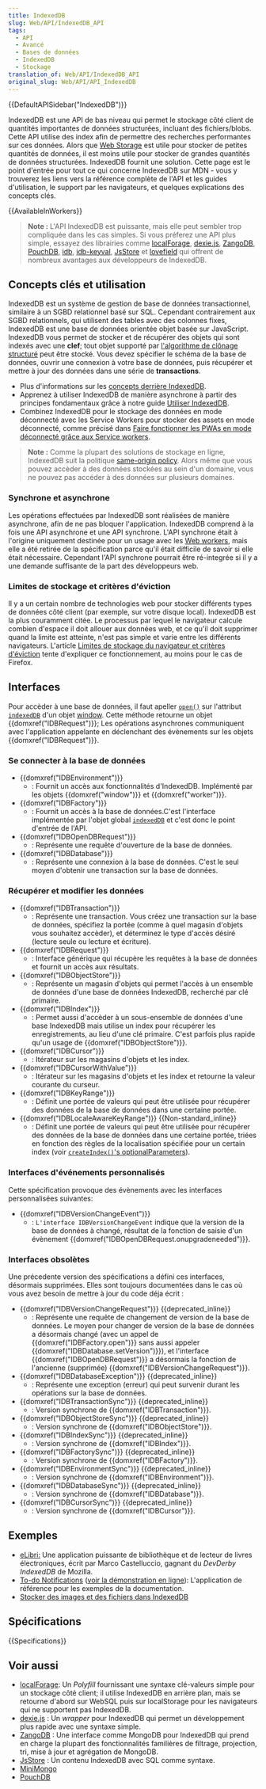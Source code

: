 ```yaml
---
title: IndexedDB
slug: Web/API/IndexedDB_API
tags:
  - API
  - Avancé
  - Bases de données
  - IndexedDB
  - Stockage
translation_of: Web/API/IndexedDB_API
original_slug: Web/API/API_IndexedDB
---
```


{{DefaultAPISidebar("IndexedDB")}}

IndexedDB est une API de bas niveau qui permet le stockage côté client de quantités importantes de données structurées, incluant des fichiers/blobs. Cette API utilise des index afin de permettre des recherches performantes sur ces données. Alors que [Web Storage](/fr/docs/Web/API/Web_Storage_API) est utile pour stocker de petites quantités de données, il est moins utile pour stocker de grandes quantités de données structurées. IndexedDB fournit une solution. Cette page est le point d'entrée pour tout ce qui concerne IndexedDB sur MDN - vous y trouverez les liens vers la référence complète de l'API et les guides d'utilisation, le support par les navigateurs, et quelques explications des concepts clés.

{{AvailableInWorkers}}

> **Note :** L'API IndexedDB est puissante, mais elle peut sembler trop compliquée dans les cas simples. Si vous préferez une API plus simple, essayez des librairies comme [localForage](https://localforage.github.io/localForage/), [dexie.js](http://www.dexie.org/), [ZangoDB](https://github.com/erikolson186/zangodb), [PouchDB](https://pouchdb.com/), [idb](https://www.npmjs.com/package/idb), [idb-keyval](https://www.npmjs.com/package/idb-keyval), [JsStore](http://jsstore.net/) et [lovefield](https://github.com/google/lovefield) qui offrent de nombreux avantages aux développeurs de IndexedDB.

## Concepts clés et utilisation

IndexedDB est un système de gestion de base de données transactionnel, similaire à un SGBD relationnel basé sur SQL. Cependant contrairement aux SGBD relationnels, qui utilisent des tables avec des colonnes fixes, IndexedDB est une base de données orientée objet basée sur JavaScript. IndexedDB vous permet de stocker et de récupérer des objets qui sont indexés avec une **clef**; tout objet supporté par [l'algorithme de clônage structuré](/fr/docs/Web/API/Web_Workers_API/algorithme_clonage_structure) peut être stocké. Vous devez spécifier le schéma de la base de données, ouvrir une connexion à votre base de données, puis récupérer et mettre à jour des données dans une série de **transactions**.

- Plus d'informations sur les [concepts derrière IndexedDB](/fr/docs/IndexedDB/Basic_Concepts_Behind_IndexedDB).
- Apprenez à utiliser IndexedDB de manière asynchrone à partir des principes fondamentaux grâce à notre guide [Utiliser IndexedDB](/fr/docs/IndexedDB/Using_IndexedDB).
- Combinez IndexedDB pour le stockage des données en mode déconnecté avec les Service Workers pour stocker des assets en mode déconnecté, comme précisé dans [Faire fonctionner les PWAs en mode déconnecté grâce aux Service workers](/fr/docs/Web/Progressive_web_apps/Offline_Service_workers).

> **Note :** Comme la plupart des solutions de stockage en ligne, IndexedDB suit la politique [same-origin policy](http://www.w3.org/Security/wiki/Same_Origin_Policy). Alors même que vous pouvez accèder à des données stockées au sein d'un domaine, vous ne pouvez pas accéder à des données sur plusieurs domaines.

### Synchrone et asynchrone

Les opérations effectuées par IndexedDB sont réalisées de manière asynchrone, afin de ne pas bloquer l'application. IndexedDB comprend à la fois une API asynchrone et une API synchrone. L'API synchrone était à l'origine uniquement destinée pour un usage avec les [Web workers](/fr/docs/Utilisation_des_web_workers), mais elle a été retirée de la spécification parce qu'il était difficile de savoir si elle était nécessaire. Cependant l'API synchrone pourrait être ré-integrée si il y a une demande suffisante de la part des développeurs web.

### Limites de stockage et critères d'éviction

Il y a un certain nombre de technologies web pour stocker différents types de données côté client (par exemple, sur votre disque local). IndexedDB est la plus couramment citée. Le processus par lequel le navigateur calcule combien d'espace il doit allouer aux données web, et ce qu'il doit supprimer quand la limite est atteinte, n'est pas simple et varie entre les différents navigateurs. L'article [Limites de stockage du navigateur et critères d'éviction](/fr/docs/Web/API/IndexedDB_API/Browser_storage_limits_and_eviction_criteria) tente d'expliquer ce fonctionnement, au moins pour le cas de Firefox.

## Interfaces

Pour accèder à une base de données, il faut apeller [`open()`](/fr/docs/Web/API/IDBFactory.open) sur l'attribut [`indexedDB`](/fr/docs/Web/API/IDBEnvironment.indexedDB) d'un objet [window](/fr/docs/DOM/window). Cette méthode retourne un objet {{domxref("IDBRequest")}}; Les opérations asynchrones communiquent avec l'application appelante en déclenchant des évènements sur les objets {{domxref("IDBRequest")}}.

### Se connecter à la base de données

- {{domxref("IDBEnvironment")}}
  - : Fournit un accès aux fonctionnalités d'IndexedDB. Implémenté par les objets {{domxref("window")}} et {{domxref("worker")}}.
- {{domxref("IDBFactory")}}
  - : Fournit un accès à la base de données.C'est l'interface implémentée par l'objet global [`indexedDB`](/fr/docs/Web/API/IDBEnvironment.indexedDB) et c'est donc le point d'entrée de l'API.
- {{domxref("IDBOpenDBRequest")}}
  - : Représente une requête d'ouverture de la base de données.
- {{domxref("IDBDatabase")}}
  - : Représente une connexion à la base de données. C'est le seul moyen d'obtenir une transaction sur la base de données.

### Récupérer et modifier les données

- {{domxref("IDBTransaction")}}
  - : Représente une transaction. Vous créez une transaction sur la base de données, spécifiez la portée (comme à quel magasin d'objets vous souhaitez accèder), et déterminez le type d'accès désiré (lecture seule ou lecture et écriture).
- {{domxref("IDBRequest")}}
  - : Interface générique qui récupère les requêtes à la base de données et fournit un accès aux résultats.
- {{domxref("IDBObjectStore")}}
  - : Représente un magasin d'objets qui permet l'accès à un ensemble de données d'une base de données IndexedDB, recherché par clé primaire.
- {{domxref("IDBIndex")}}
  - : Permet aussi d'accèder à un sous-ensemble de données d'une base IndexedDB mais utilise un index pour récupérer les enregistrements, au lieu d'une clé primaire. C'est parfois plus rapide qu'un usage de {{domxref("IDBObjectStore")}}.
- {{domxref("IDBCursor")}}
  - : Itérateur sur les magasins d'objets et les index.
- {{domxref("IDBCursorWithValue")}}
  - : Itérateur sur les magasins d'objets et les index et retourne la valeur courante du curseur.
- {{domxref("IDBKeyRange")}}
  - : Définit une portée de valeurs qui peut être utilisée pour récupérer des données de la base de données dans une certaine portée.
- {{domxref("IDBLocaleAwareKeyRange")}} {{Non-standard_inline}}
  - : Définit une portée de valeurs qui peut être utilisée pour récupérer des données de la base de données dans une certaine portée, triées en fonction des règles de la localisation spécifiée pour un certain index (voir [`createIndex()`'s optionalParameters](/fr/docs/Web/API/IDBObjectStore/createIndex#Parameters)).

### Interfaces d'événements personnalisés

Cette spécification provoque des évènements avec les interfaces personnalisées suivantes:

- {{domxref("IDBVersionChangeEvent")}}
  - : `L'interface IDBVersionChangeEvent` indique que la version de la base de données à changé, résultat de la fonction de saisie d'un évènement {{domxref("IDBOpenDBRequest.onupgradeneeded")}}.

### Interfaces obsolètes

Une précedente version des spécifications a défini ces interfaces, désormais supprimées. Elles sont toujours documentées dans le cas où vous avez besoin de mettre à jour du code déja écrit :

- {{domxref("IDBVersionChangeRequest")}} {{deprecated_inline}}
  - : Représente une requête de changement de version de la base de données. Le moyen pour changer de version de la base de données a désormais changé (avec un appel de {{domxref("IDBFactory.open")}} sans aussi appeler {{domxref("IDBDatabase.setVersion")}}), et l'interface {{domxref("IDBOpenDBRequest")}} a désormais la fonction de l'ancienne (supprimée) {{domxref("IDBVersionChangeRequest")}}.
- {{domxref("IDBDatabaseException")}} {{deprecated_inline}}
  - : Représente une exception (erreur) qui peut survenir durant les opérations sur la base de données.
- {{domxref("IDBTransactionSync")}} {{deprecated_inline}}
  - : Version synchrone de {{domxref("IDBTransaction")}}.
- {{domxref("IDBObjectStoreSync")}} {{deprecated_inline}}
  - : Version synchrone de {{domxref("IDBObjectStore")}}.
- {{domxref("IDBIndexSync")}} {{deprecated_inline}}
  - : Version synchrone de {{domxref("IDBIndex")}}.
- {{domxref("IDBFactorySync")}} {{deprecated_inline}}
  - : Version synchrone de {{domxref("IDBFactory")}}.
- {{domxref("IDBEnvironmentSync")}} {{deprecated_inline}}
  - : Version synchrone de {{domxref("IDBEnvironment")}}.
- {{domxref("IDBDatabaseSync")}} {{deprecated_inline}}
  - : Version synchrone de {{domxref("IDBDatabase")}}.
- {{domxref("IDBCursorSync")}} {{deprecated_inline}}
  - : Version synchrone de {{domxref("IDBCursor")}}.

## Exemples

- [eLibri:](http://marco-c.github.io/eLibri/) Une application puissante de bibliothèque et de lecteur de livres électroniques, écrit par Marco Castelluccio, gagnant du _DevDerby IndexedDB_ de Mozilla.
- [To-do Notifications](https://github.com/chrisdavidmills/to-do-notifications/tree/gh-pages) ([voir la démonstration en ligne](https://mdn.github.io/dom-examples/to-do-notifications/)): L'application de référence pour les exemples de la documentation.
- [Stocker des images et des fichiers dans IndexedDB](http://hacks.mozilla.org/2012/02/storing-images-and-files-in-indexeddb/)

## Spécifications

{{Specifications}}

## Voir aussi

- [localForage](https://localforage.github.io/localForage/): Un _Polyfill_ fournissant une syntaxe clé-valeurs simple pour un stockage côté client; il utilise IndexedDB en arrière plan, mais se retourne d'abord sur WebSQL puis sur localStorage pour les navigateurs qui ne supportent pas IndexedDB.
- [dexie.js](http://www.dexie.org/) : Un _wrapper_ pour IndexedDB qui permet un développement plus rapide avec une syntaxe simple.
- [ZangoDB](https://github.com/erikolson186/zangodb)&nbsp;: Une interface comme MongoDB pour IndexedDB qui prend en charge la plupart des fonctionnalités familières de filtrage, projection, tri, mise à jour et agrégation de MongoDB.
- [JsStore](https://jsstore.net/)&nbsp;: Un contenu IndexedDB avec SQL comme syntaxe.
- [MiniMongo](https://github.com/mWater/minimongo)
- [PouchDB](https://pouchdb.com)
